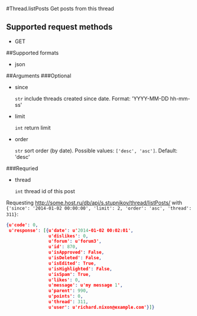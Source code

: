#Thread.listPosts
Get posts from this thread

## Supported request methods 
* GET

##Supported formats
* json

##Arguments
###Optional
* since

   ```str``` include threads created since date. Format: 'YYYY-MM-DD hh-mm-ss'
* limit

   ```int``` return limit
* order

   ```str``` sort order (by date). Possible values: ```['desc', 'asc']```. Default: 'desc'


###Requried
* thread

   ```int``` thread id of this post


Requesting http://some.host.ru/db/api/s.stupnikov/thread/listPosts/ with ```{'since': '2014-01-02 00:00:00', 'limit': 2, 'order': 'asc', 'thread': 311}```:
```json
{u'code': 0,
 u'response': [{u'date': u'2014-01-02 00:02:01',
                u'dislikes': 0,
                u'forum': u'forum3',
                u'id': 870,
                u'isApproved': False,
                u'isDeleted': False,
                u'isEdited': True,
                u'isHighlighted': False,
                u'isSpam': True,
                u'likes': 0,
                u'message': u'my message 1',
                u'parent': 990,
                u'points': 0,
                u'thread': 311,
                u'user': u'richard.nixon@example.com'}]}
```
